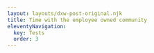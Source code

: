 ```yaml
---
layout: layouts/dxw-post-original.njk
title: Time with the employee owned community
eleventyNavigation:
  key: Tests
  order: 3
---
```


